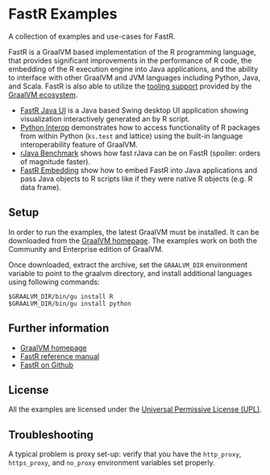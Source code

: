 # FastR Examples

A collection of examples and use-cases for FastR.

FastR is a GraalVM based implementation of the R programming language, that provides significant improvements in the performance of R code,
the embedding of the R execution engine into Java applications, and the ability to interface with other GraalVM and JVM languages including Python, Java, and Scala. 
FastR is also able to utilize the [tooling support](https://medium.com/graalvm/analyzing-the-heap-of-graalvm-polyglot-applications-b9963e68a6a) provided by the
[GraalVM ecosystem](https://medium.com/graalvm/graalvm-ten-things-12d9111f307d).

* [FastR Java UI](./fastr_javaui/README.md) is a Java based Swing desktop UI application showing visualization interactively generated an by R script.
* [Python Interop](./python_exp) demonstrates how to access functionality of R packages from within Python (`ks.test` and lattice) using the built-in language interoperability feature of GraalVM.
* [rJava Benchmark](./r_java_bench) shows how fast rJava can be on FastR (spoiler: orders of magnitude faster).
* [FastR Embedding](./r_java_embedding) show how to embed FastR into Java applications and pass Java objects to R scripts like if they were native R objects (e.g. R data frame).

## Setup

In order to run the examples, the latest GraalVM must be installed.
It can be downloaded from the [GraalVM homepage](http://www.graalvm.org/downloads/).
The examples work on both the Community and Enterprise edition of GraalVM.

Once downloaded, extract the archive, set the `GRAALVM_DIR` environment variable to point to the graalvm directory, 
and install additional languages using following commands:

```
$GRAALVM_DIR/bin/gu install R
$GRAALVM_DIR/bin/gu install python
```

## Further information

* [GraalVM homepage](http://graalvm.org)
* [FastR reference manual](http://www.graalvm.org/docs/reference-manual/languages/r/)
* [FastR on Github](https://github.com/oracle/fastr)

## License

All the examples are licensed under the [Universal Permissive License (UPL)](http://opensource.org/licenses/UPL).

## Troubleshooting

A typical problem is proxy set-up: verify that you have the `http_proxy`, `https_proxy`, and `no_proxy` environment variables set properly.


